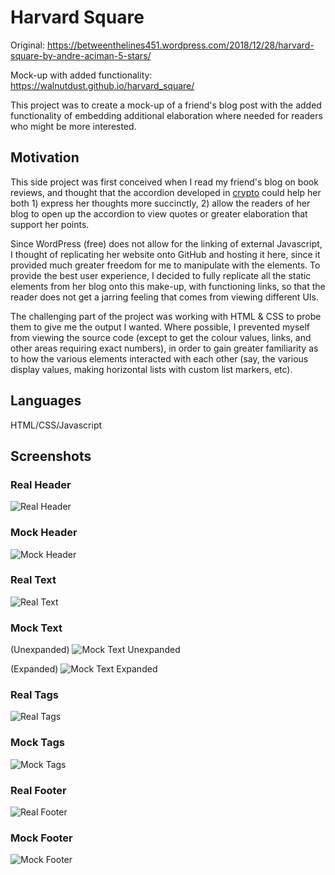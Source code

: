 # Harvard Square

Original: https://betweenthelines451.wordpress.com/2018/12/28/harvard-square-by-andre-aciman-5-stars/

Mock-up with added functionality: https://walnutdust.github.io/harvard_square/

This project was to create a mock-up of a friend's blog post with the added functionality of embedding additional elaboration where needed for readers who might be more interested.

## Motivation
This side project was first conceived when I read my friend's blog on book reviews, and thought that the accordion developed in [crypto](https://github.com/walnutdust/crypto) could help her both 1) express her thoughts more succinctly, 2) allow the readers of her blog to open up the accordion to view quotes or greater elaboration that support her points.

Since WordPress (free) does not allow for the linking of external Javascript, I thought of replicating her website onto GitHub and hosting it here, since it provided much greater freedom for me to manipulate with the elements. To provide the best user experience, I decided to fully replicate all the static elements from her blog onto this make-up, with functioning links, so that the reader does not get a jarring feeling that comes from viewing different UIs.

The challenging part of the project was working with HTML & CSS to probe them to give me the output I wanted. Where possible, I prevented myself from viewing the source code (except to get the colour values, links, and other areas requiring exact numbers), in order to gain greater familiarity as to how the various elements interacted with each other (say, the various display values, making horizontal lists with custom list markers, etc). 

## Languages
HTML/CSS/Javascript

## Screenshots

### Real Header
![Real Header](https://github.com/walnutdust/harvard_square/blob/master/real.png)

### Mock Header
![Mock Header](https://github.com/walnutdust/harvard_square/blob/master/fake.png)

### Real Text
![Real Text](https://github.com/walnutdust/harvard_square/blob/master/real%20text.png)

### Mock Text
(Unexpanded)
![Mock Text Unexpanded](https://github.com/walnutdust/harvard_square/blob/master/fake%20text.png)

(Expanded)
![Mock Text Expanded](https://github.com/walnutdust/harvard_square/blob/master/fake%20text%20expanded.png)

### Real Tags
![Real Tags](https://github.com/walnutdust/harvard_square/blob/master/real%20tags.png)

### Mock Tags
![Mock Tags](https://github.com/walnutdust/harvard_square/blob/master/fake%20tags.png)

### Real Footer
![Real Footer](https://github.com/walnutdust/harvard_square/blob/master/real%20footer.png)

### Mock Footer
![Mock Footer](https://github.com/walnutdust/harvard_square/blob/master/fake%20footer.png)
